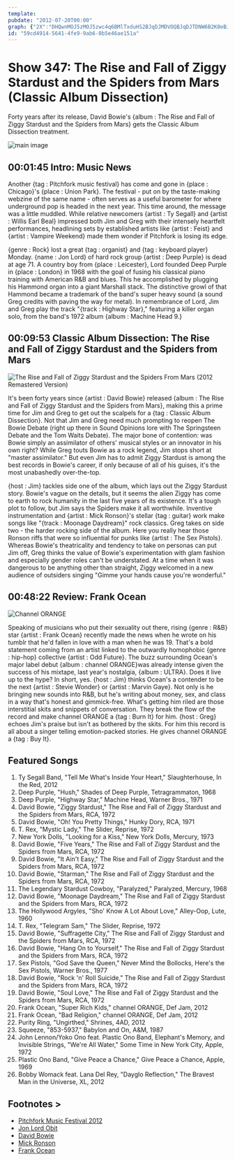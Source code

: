 ```yaml
---
template: 
pubdate: "2012-07-20T00:00"
graph: {"2X":"DHQwnMOJ5zMOJ5zwc4q6BMlTxduHS2BJqDJMDVOQBJqDJTDNW6B2K0eBJqDJBJqDJduHS2duHS2pMwjaK0laoduHS2pMwjaqrULS","GH":"","28M":"MwS0ngU7DUbPbpugU7DUgU7DUzi48igU7DUzQ0xBbPbpucseeE97qipzQ0xBgMit6zQ0xBX6cfdgMit697qipBHm1G"}
id: "59cd4914-5641-4fe9-9ab6-0b5e46ae151a"
---
```






# Show 347: The Rise and Fall of Ziggy Stardust and the Spiders from Mars (Classic Album Dissection)

Forty years after its release, David Bowie's {album : The Rise and Fall of Ziggy Stardust and the Spiders from Mars} gets the Classic Album Dissection treatment.

![main image](https://static.soundopinions.org/images/2012/ziggystardust_dissection.jpg)



## 00:01:45 Intro: Music News

Another {tag : Pitchfork music festival} has come and gone in {place : Chicago}'s {place : Union Park}. The festival - put on by the taste-making webzine of the same name - often serves as a useful barometer for where underground pop is headed in the next year. This time around, the message was a little muddled. While relative newcomers {artist : Ty Segall} and {artist : Willis Earl Beal} impressed both Jim and Greg with their intensely heartfelt performances, headlining sets by established artists like {artist : Feist} and {artist : Vampire Weekend} made them wonder if Pitchfork is losing its edge.

{genre : Rock} lost a great {tag : organist} and {tag : keyboard player} Monday. {name : Jon Lord} of hard rock group {artist : Deep Purple} is dead at age 71. A country boy from {place : Leicester}, Lord founded Deep Purple in {place : London} in 1968 with the goal of fusing his classical piano training with American R&B and blues. This he accomplished by plugging his Hammond organ into a giant Marshall stack. The distinctive growl of that Hammond became a trademark of the band's super heavy sound (a sound Greg credits with paving the way for metal). In remembrance of Lord, Jim and Greg play the track "{track : Highway Star}," featuring a killer organ solo, from the band's 1972 album {album : Machine Head 9.}



## 00:09:53 Classic Album Dissection: The Rise and Fall of Ziggy Stardust and the Spiders from Mars

![The Rise and Fall of Ziggy Stardust and the Spiders From Mars (2012 Remastered Version)](https://static.soundopinions.org/assets/347/GH0.jpg)

It's been forty years since {artist : David Bowie} released {album : The Rise and Fall of Ziggy Stardust and the Spiders from Mars}, making this a prime time for Jim and Greg to get out the scalpels for a {tag : Classic Album Dissection}. Not that Jim and Greg need much prompting to reopen The Bowie Debate (right up there in Sound Opinions lore with The Springsteen Debate and the Tom Waits Debate). The major bone of contention: was Bowie simply an assimilator of others' musical styles or an innovator in his own right? While Greg touts Bowie as a rock legend, Jim stops short at "master assimilator." But even Jim has to admit Ziggy Stardust is among the best records in Bowie's career, if only because of all of his guises, it's the most unabashedly over-the-top.

{host : Jim} tackles side one of the album, which lays out the Ziggy Stardust story. Bowie's vague on the details, but it seems the alien Ziggy has come to earth to rock humanity in the last five years of its existence. It's a tough plot to follow, but Jim says the Spiders make it all worthwhile. Inventive instrumentation and {artist : Mick Ronson}'s stellar {tag : guitar} work make songs like "{track : Moonage Daydream}" rock classics. Greg takes on side two - the harder rocking side of the album. Here you really hear those Ronson riffs that were so influential for punks like {artist : The Sex Pistols}. Whereas Bowie's theatricality and tendency to take on personas can put Jim off, Greg thinks the value of Bowie's experimentation with glam fashion and especially gender roles can't be understated. At a time when it was dangerous to be anything other than straight, Ziggy welcomed in a new audience of outsiders singing "Gimme your hands cause you're wonderful."



## 00:48:22 Review: Frank Ocean

![Channel ORANGE](https://static.soundopinions.org/assets/347/28M0.jpg)

Speaking of musicians who put their sexuality out there, rising {genre : R&B} star {artist : Frank Ocean} recently made the news when he wrote on his tumblr that he'd fallen in love with a man when he was 19. That's a bold statement coming from an artist linked to the outwardly homophobic {genre : hip-hop} collective {artist : Odd Future}. The buzz surrounding Ocean's major label debut {album : channel ORANGE}was already intense given the success of his mixtape, last year's nostalgia, {album : ULTRA}. Does it live up to the hype? In short, yes. {host : Jim} thinks Ocean's a contender to be the next {artist : Stevie Wonder} or {artist : Marvin Gaye}. Not only is he bringing new sounds into R&B, but he's writing about money, sex, and class in a way that's honest and gimmick-free. What's getting him riled are those interstitial skits and snippets of conversation. They break the flow of the record and make channel ORANGE a {tag : Burn It} for him. {host : Greg} echoes Jim's praise but isn't as bothered by the skits. For him this record is all about a singer telling emotion-packed stories. He gives channel ORANGE a {tag : Buy It}.



## Featured Songs

1. Ty Segall Band, "Tell Me What's Inside Your Heart," Slaughterhouse, In the Red, 2012
2. Deep Purple, "Hush," Shades of Deep Purple, Tetragrammaton, 1968
3. Deep Purple, "Highway Star," Machine Head, Warner Bros., 1971
4. David Bowie, "Ziggy Stardust," The Rise and Fall of Ziggy Stardust and the Spiders from Mars, RCA, 1972
5. David Bowie, "Oh! You Pretty Things," Hunky Dory, RCA, 1971
6. T. Rex, "Mystic Lady," The Slider, Reprise, 1972
7. New York Dolls, "Looking for a Kiss," New York Dolls, Mercury, 1973
8. David Bowie, "Five Years," The Rise and Fall of Ziggy Stardust and the Spiders from Mars, RCA, 1972
9. David Bowie, "It Ain't Easy," The Rise and Fall of Ziggy Stardust and the Spiders from Mars, RCA, 1972
10. David Bowie, "Starman," The Rise and Fall of Ziggy Stardust and the Spiders from Mars, RCA, 1972
11. The Legendary Stardust Cowboy, "Paralyzed," Paralyzed, Mercury, 1968
12. David Bowie, "Moonage Daydream," The Rise and Fall of Ziggy Stardust and the Spiders from Mars, RCA, 1972
13. The Hollywood Argyles, "Sho' Know A Lot About Love," Alley-Oop, Lute, 1960
14. T. Rex, "Telegram Sam," The Slider, Reprise, 1972
15. David Bowie, "Suffragette City," The Rise and Fall of Ziggy Stardust and the Spiders from Mars, RCA, 1972
16. David Bowie, "Hang On to Yourself," The Rise and Fall of Ziggy Stardust and the Spiders from Mars, RCA, 1972
17. Sex Pistols, "God Save the Queen," Never Mind the Bollocks, Here's the Sex Pistols, Warner Bros., 1977
18. David Bowie, "Rock 'n' Roll Suicide," The Rise and Fall of Ziggy Stardust and the Spiders from Mars, RCA, 1972
19. David Bowie, "Soul Love," The Rise and Fall of Ziggy Stardust and the Spiders from Mars, RCA, 1972
20. Frank Ocean, "Super Rich Kids," channel ORANGE, Def Jam, 2012
21. Frank Ocean, "Bad Religion," channel ORANGE, Def Jam, 2012
22. Purity Ring, "Ungirthed," Shrines, 4AD, 2012
23. Squeeze, "853-5937," Babylon and On, A&M, 1987
24. John Lennon/Yoko Ono feat. Plastic Ono Band, Elephant's Memory, and Invisible Strings, "We're All Water," Some Time in New York City, Apple, 1972
25. Plastic Ono Band, "Give Peace a Chance," Give Peace a Chance, Apple, 1969
26. Bobby Womack feat. Lana Del Rey, "Dayglo Reflection," The Bravest Man in the Universe, XL, 2012



## Footnotes >

- [Pitchfork Music Festival 2012](http://pitchfork.com/features/articles/8891-pitchfork-music-festival-2012/)
- [Jon Lord Obit](http://www.nytimes.com/2012/07/17/arts/music/jon-lord-keyboardist-with-deep-purple-dies-at-71.html?_r=0)
- [David Bowie](http://davidbowie.com/fiveyears/)
- [Mick Ronson](http://www.mickronson.com/)
- [Frank Ocean](http://frankocean.tumblr.com/)